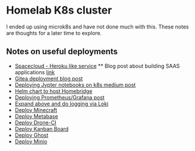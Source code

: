 # Homelab K8s cluster

I ended up using microk8s and have not done much with this.  These notes are thoughts for a later time to explore.

## Notes on useful deployments

* [Spacecloud - Heroku like service](https://github.com/spacecloud-io/space-cloud)
** Blog post about building SAAS applications [link](https://blog.space-cloud.io/posts/building-a-saas-application-in-2020/)
* [Gitea deployment blog post](https://ralph.blog.imixs.com/2021/02/25/running-gitea-on-kubernetes/)
* [Deploying Jypter notebooks on k8s medium post](https://medium.com/analytics-vidhya/deploying-standalone-jupyterlab-on-kubernetes-for-early-stage-startups-7a1468fae289)
* [Helm chart to host Homebridge](https://artifacthub.io/packages/helm/k8s-at-home/homebridge)
* [Deploying Prometheus/Grafana post](https://www.magalix.com/blog/monitoring-of-kubernetes-cluster-through-prometheus-and-grafana)
* [Expand above and do logging via Loki](https://codersociety.com/blog/articles/loki-kubernetes-logging)
* [Deploy Minecraft](https://github.com/solarhess/kubernetes-minecraft-server)
* [Deploy Metabase](https://www.metabase.com/docs/latest/operations-guide/running-metabase-on-kubernetes.html)
* [Deploy Drone-CI](https://www.magalix.com/blog/building-a-cd-pipeline-with-drone-ci-and-kubernetes)
* [Deploy Kanban Board](https://wkrzywiec.medium.com/how-to-deploy-application-on-kubernetes-with-helm-39f545ad33b8)
* [Deploy Ghost](https://chregu.tv/how-to-deploy-ghost-to-kubernetes-and-backup/)
* [Deploy Minio](https://artificialintelligence.oodles.io/dev-blogs/Step-by-Step-Guide-to-Deploying-MinIO-on-Docker-and-Kubernetes)

